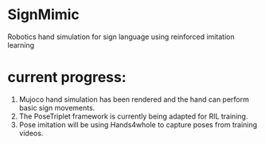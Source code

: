 # SignMimic
Robotics hand simulation for sign language using reinforced imitation learning

# current progress: 
1. Mujoco hand simulation has been rendered and the hand can perform basic sign movements.
2. The PoseTriplet framework is currently being adapted for RIL training.
3. Pose imitation will be using Hands4whole to capture poses from training videos.
   

